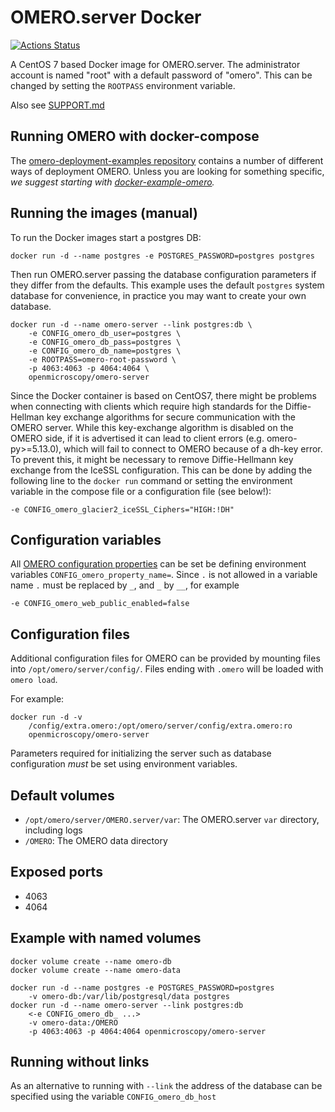 OMERO.server Docker
===================

[![Actions Status](https://github.com/ome/omero-server-docker/workflows/Build/badge.svg)](https://github.com/ome/omero-server-docker/actions)

A CentOS 7 based Docker image for OMERO.server. The administrator account is named "root" with a
default password of "omero". This can be changed by setting the `ROOTPASS` environment variable.

Also see [SUPPORT.md](./SUPPORT.md)

Running OMERO with docker-compose
---------------------------------

The [omero-deployment-examples repository](https://github.com/ome/omero-deployment-examples/)
contains a number of different ways of deployment OMERO. Unless you are looking for something
specific, *we suggest starting with [docker-example-omero](https://github.com/ome/docker-example-omero).*

Running the images (manual)
---------------------------

To run the Docker images start a postgres DB:

    docker run -d --name postgres -e POSTGRES_PASSWORD=postgres postgres

Then run OMERO.server passing the database configuration parameters if they differ from the defaults.
This example uses the default `postgres` system database for convenience, in practice you may want to create your own database.

    docker run -d --name omero-server --link postgres:db \
        -e CONFIG_omero_db_user=postgres \
        -e CONFIG_omero_db_pass=postgres \
        -e CONFIG_omero_db_name=postgres \
        -e ROOTPASS=omero-root-password \
        -p 4063:4063 -p 4064:4064 \
        openmicroscopy/omero-server

Since the Docker container is based on CentOS7, there might be problems when connecting with clients which require high standards for the Diffie-Hellman
key exchange algorithms for secure communication with the OMERO server. While this key-exchange algorithm is disabled on the OMERO side, if it is 
advertised it can lead to client errors (e.g. omero-py>=5.13.0), which will fail to connect to OMERO because of a dh-key error. To prevent this, 
it might be necessary to remove Diffie-Hellmann key exchange from the IceSSL configuration. This can be done by adding the following line to the 
`docker run` command or setting the environment variable in the compose file or a configuration file (see below!):

	-e CONFIG_omero_glacier2_iceSSL_Ciphers="HIGH:!DH"


Configuration variables
-----------------------

All [OMERO configuration properties](https://docs.openmicroscopy.org/latest/omero/sysadmins/config.html) can be set be defining environment variables `CONFIG_omero_property_name=`.
Since `.` is not allowed in a variable name `.` must be replaced by `_`, and `_` by `__`, for example

    -e CONFIG_omero_web_public_enabled=false


Configuration files
-------------------

Additional configuration files for OMERO can be provided by mounting files into `/opt/omero/server/config/`.
Files ending with `.omero` will be loaded with `omero load`.

For example:

    docker run -d -v
        /config/extra.omero:/opt/omero/server/config/extra.omero:ro
        openmicroscopy/omero-server

Parameters required for initializing the server such as database configuration *must* be set using environment variables.


Default volumes
---------------

- `/opt/omero/server/OMERO.server/var`: The OMERO.server `var` directory, including logs
- `/OMERO`: The OMERO data directory


Exposed ports
-------------

- 4063
- 4064


Example with named volumes
--------------------------

    docker volume create --name omero-db
    docker volume create --name omero-data

    docker run -d --name postgres -e POSTGRES_PASSWORD=postgres
        -v omero-db:/var/lib/postgresql/data postgres
    docker run -d --name omero-server --link postgres:db
        <-e CONFIG_omero_db_ ...>
        -v omero-data:/OMERO
        -p 4063:4063 -p 4064:4064 openmicroscopy/omero-server


Running without links
---------------------

As an alternative to running with `--link` the address of the database can be specified using the variable `CONFIG_omero_db_host`
